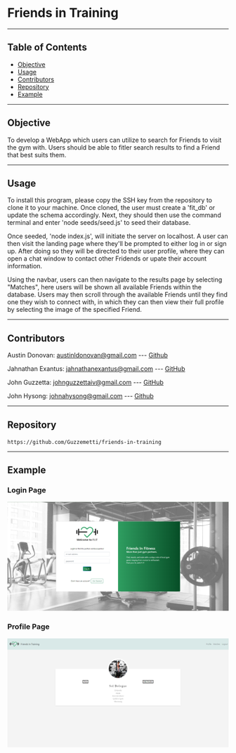 # Friends in Training
---

## Table of Contents
  * [Objective](#objective)
  * [Usage](#usage)
  * [Contributors](#contributors)
  * [Repository](#repository)
  * [Example](#Example)

---
## Objective

To develop a WebApp which users can utilize to search for Friends to visit the gym with. Users should be able to fitler search results to find a Friend that best suits them.

---

## Usage
To install this program, please copy the SSH key from the repository to clone it to your machine. Once cloned, the user must create a 'fit_db' or update the schema accordingly. Next, they should then use the command terminal and enter 'node seeds/seed.js' to seed their database. 

Once seeded, 'node index.js', will initiate the server on localhost. A user can then visit the landing page where they'll be prompted to either log in or sign up. After doing so they will be directed to their user profile, where they can open a chat window to contact other Fridends or upate their account information.

Using the navbar, users can then navigate to the results page by selecting "Matches", here users will be shown all available Friends within the database. Users may then scroll through the available Friends until they find one they wish to connect with, in which they can then view their full profile by selecting the image of the specified Friend.

---

## Contributors

Austin Donovan: austinldonovan@gmail.com --- [Github](https://github.com/AustinLD)

Jahnathan Exantus: jahnathanexantus@gmail.com --- [GitHub](https://github.com/jahnathanexantus)

John Guzzetta: johnguzzettaiv@gmail.com --- [GitHub](https://github.com/Guzzemetti/)

John Hysong: johnahysong@gmail.com --- [Github](https://github.com/johnatticus)

---
## Repository

`https://github.com/Guzzemetti/friends-in-training`

---

## Example

### Login Page
![LoginPage](/public/images/signUp.png)

### Profile Page
![ProfilePage](/public/images/profile.png)